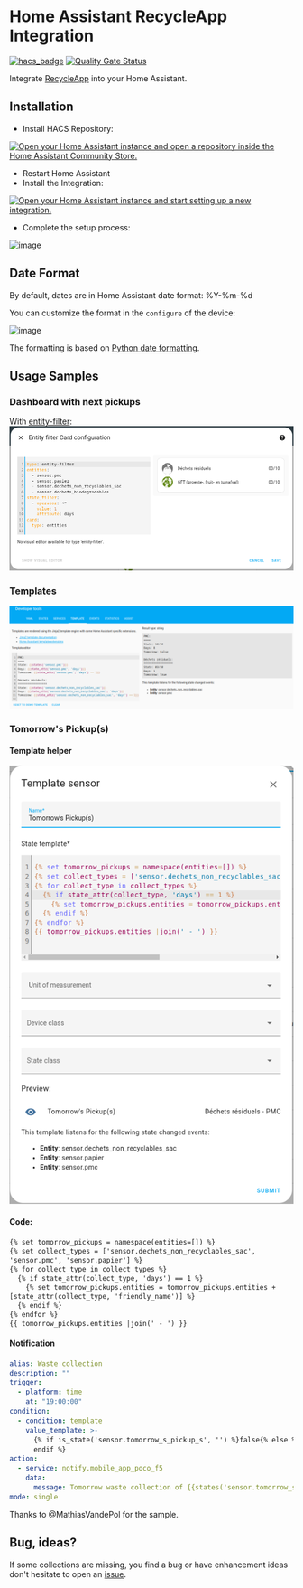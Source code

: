 # Home Assistant RecycleApp Integration
[![hacs_badge](https://img.shields.io/badge/HACS-Default-41BDF5.svg)](https://github.com/hacs/integration)
[![Quality Gate Status](https://sonarcloud.io/api/project_badges/measure?project=olibos_HomeAssistant-RecycleApp&metric=alert_status)](https://sonarcloud.io/summary/new_code?id=olibos_HomeAssistant-RecycleApp)

Integrate [RecycleApp](https://recycleapp.be/) into your Home Assistant.

## Installation
* Install HACS Repository:

[![Open your Home Assistant instance and open a repository inside the Home Assistant Community Store.](https://my.home-assistant.io/badges/hacs_repository.svg)](https://my.home-assistant.io/redirect/hacs_repository/?owner=olibos&repository=HomeAssistant-RecycleApp&category=integration)
* Restart Home Assistant
* Install the Integration:

[![Open your Home Assistant instance and start setting up a new integration.](https://my.home-assistant.io/badges/config_flow_start.svg)](https://my.home-assistant.io/redirect/config_flow_start/?domain=recycle_app)
* Complete the setup process:

![image](https://user-images.githubusercontent.com/6031263/210235247-a685013c-5dc9-49c5-a8a0-372d08a215fb.png)

## Date Format
By default, dates are in Home Assistant date format: %Y-%m-%d

You can customize the format in the `configure` of the device:

![image](https://github.com/olibos/HomeAssistant-RecycleApp/assets/6031263/7eec3a92-4d72-4908-aa15-72aec30446fc)

The formatting is based on [Python date formatting](https://docs.python.org/3/library/datetime.html#format-codes).

## Usage Samples

### Dashboard with next pickups
With [entity-filter](https://www.home-assistant.io/dashboards/entity-filter/):
![entity-filter](docs/images/entity-filter.png)

### Templates
![templates](docs/images/templates.png)

### Tomorrow's Pickup(s)
#### Template helper
![tomorrows](docs/images/tomorrow.png)
#### Code:
```jinja
{% set tomorrow_pickups = namespace(entities=[]) %}
{% set collect_types = ['sensor.dechets_non_recyclables_sac', 'sensor.pmc', 'sensor.papier'] %}
{% for collect_type in collect_types %}
  {% if state_attr(collect_type, 'days') == 1 %}
    {% set tomorrow_pickups.entities = tomorrow_pickups.entities + [state_attr(collect_type, 'friendly_name')] %}
  {% endif %}
{% endfor %}
{{ tomorrow_pickups.entities |join(' - ') }}
```

#### Notification
```yml
alias: Waste collection
description: ""
trigger:
  - platform: time
    at: "19:00:00"
condition:
  - condition: template
    value_template: >-
      {% if is_state('sensor.tomorrow_s_pickup_s', '') %}false{% else %}true{%
      endif %}
action:
  - service: notify.mobile_app_poco_f5
    data:
      message: Tomorrow waste collection of {{states('sensor.tomorrow_s_pickup_s')}}
mode: single
```
Thanks to @MathiasVandePol for the sample.

## Bug, ideas?
If some collections are missing, you find a bug or have enhancement ideas don't hesitate to open an [issue](https://github.com/olibos/HomeAssistant-RecycleApp/issues/new).
